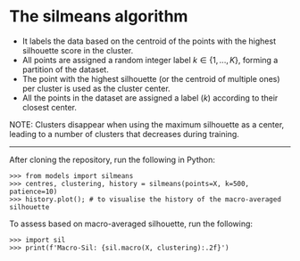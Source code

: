 # The silmeans algorithm

* It labels the data based on the centroid of the points with the highest silhouette score in the cluster.
* All points are assigned a random integer label $k \in \{1, ..., K\}$, forming a partition of the dataset.
* The point with the highest silhouette (or the centroid of multiple ones) per cluster is used as the cluster center.
* All the points in the dataset are assigned a label ($k$) according to their closest center.

NOTE: Clusters disappear when using the maximum silhouette as a center, leading to a number of clusters that decreases during training.

---

After cloning the repository, run the following in Python:
```
>>> from models import silmeans
>>> centres, clustering, history = silmeans(points=X, k=500, patience=10)
>>> history.plot(); # to visualise the history of the macro-averaged silhouette
```

To assess based on macro-averaged silhouette, run the following:
```
>>> import sil
>>> print(f'Macro-Sil: {sil.macro(X, clustering):.2f}')
```
